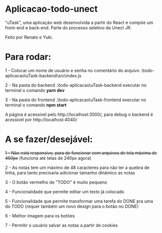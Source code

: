 # **Aplicacao-todo-unect**

"uTask", uma aplicação web desenvolvida a partir do React e compõe um front-end e back-end. Parte do processo seletivo da Unect JR.

Feito por Renato e Yuki.

# Para rodar:

1 - Colocar um nome de usuário e senha no comentário do arquivo .\todo-aplicacao\uTask-backend\src\index.js

2 - Na pasta do backend .\todo-aplicacao\uTask-backend executar no terminal o comando **yarn dev**

3 - Na pasta do frontend .\todo-aplicacao\uTask-frontend executar no terminal o comando **npm start**

A página é acessível pelo http://localhost:3000/, para debug o backend é acessível por http://localhost:4040/

# A se fazer/desejável:

~~1 - Não está responsivo, para de funcionar com arquivos de tela máxima de 450px~~ (funciona até telas de 240px agora)

2 - As notas tem um máximo de 48 caracteres para não ter a quebra de linha, para tanto precisaria adicionar tamanho dinâmico as notas

3 - O botão vermelho de "TODO" é muito pequeno

4 - Funcionalidade que permite editar um texto já colocado

5 - Funcionalidade que permite transformar uma tarefa do DONE pra uma do TODO (requer também um novo design para o botão no DONE)

6 - Melhor imagem para os botões

7 - Permitir o usuário salvar as notas a partir de cookies

